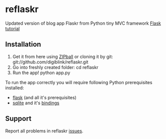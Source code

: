 reflaskr
========

Updated version of blog app Flaskr from Python tiny MVC framework [Flask tutorial](http://flask.pocoo.org/docs/tutorial/)

Installation
------------

1.  Get it from here using [ZIPball](https://github.com/digiblink/reflaskr/zipball/master) or cloning it by git:
	git://github.com/digiblink/reflaskr.git
2.  Go into freshly created folder:
	cd reflaskr
3.  Run the app!
	python app.py
	
To run the app correctly you will require following Python prerequisites installed:
*   [flask](http://flask.pocoo.org/) (and all it's prerequisites)
*   [sqlite](http://sqlite.org/) and it's [bindings](http://wiki.python.org/moin/SQLite)

Support
-------

Report all problems in reflaskr [issues](https://github.com/digiblink/reflaskr/issues).